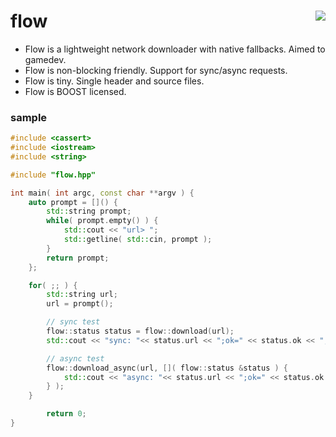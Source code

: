 flow <a href="https://travis-ci.org/r-lyeh/flow"><img src="https://api.travis-ci.org/r-lyeh/flow.svg?branch=master" align="right" /></a>
====

- Flow is a lightweight network downloader with native fallbacks. Aimed to gamedev.
- Flow is non-blocking friendly. Support for sync/async requests.
- Flow is tiny. Single header and source files.
- Flow is BOOST licensed.

### sample 
```c++
#include <cassert>
#include <iostream>
#include <string>

#include "flow.hpp"

int main( int argc, const char **argv ) {
    auto prompt = []() {
        std::string prompt;
        while( prompt.empty() ) {
            std::cout << "url> ";
            std::getline( std::cin, prompt );
        }
        return prompt;
    };

    for( ;; ) {
        std::string url;
        url = prompt();

        // sync test
        flow::status status = flow::download(url);
        std::cout << "sync: "<< status.url << ";ok=" << status.ok << "," << status.data.size() << " bytes;" << status.code << std::endl;

        // async test
        flow::download_async(url, []( flow::status &status ) {
            std::cout << "async: "<< status.url << ";ok=" << status.ok << "," << status.data.size() << " bytes;" << status.code << std::endl;
        } );
    }

        return 0;
}
```

